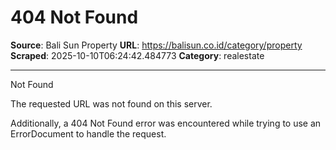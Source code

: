 # 404 Not Found

**Source**: Bali Sun Property
**URL**: https://balisun.co.id/category/property
**Scraped**: 2025-10-10T06:24:42.484773
**Category**: realestate

---

Not Found

The requested URL was not found on this server.

Additionally, a 404 Not Found error was encountered while trying to use an ErrorDocument to handle the request.
